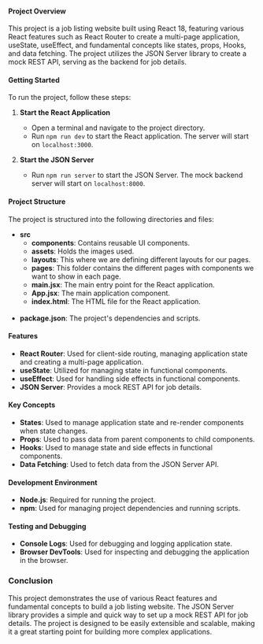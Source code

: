 #### Project Overview
This project is a job listing website built using React 18, featuring various React features such as React Router to create a multi-page application, useState, useEffect, and fundamental concepts like states, props, Hooks, and data fetching. The project utilizes the JSON Server library to create a mock REST API, serving as the backend for job details.

#### Getting Started
To run the project, follow these steps:

1. **Start the React Application**
   - Open a terminal and navigate to the project directory.
   - Run `npm run dev` to start the React application. The server will start on `localhost:3000`.

2. **Start the JSON Server**
   - Run `npm run server` to start the JSON Server. The mock backend server will start on `localhost:8000`.

#### Project Structure
The project is structured into the following directories and files:

- **src**
  - **components**: Contains reusable UI components.
  - **assets**: Holds the images used.
  - **layouts**: This where we are defining different layouts for our pages.
  - **pages**: This folder contains the different pages with components we want to show in each page.
  - **main.jsx**: The main entry point for the React application.
  - **App.jsx**: The main application component.
  - **index.html**: The HTML file for the React application. <br><br>
- **package.json**: The project's dependencies and scripts.

#### Features
- **React Router**: Used for client-side routing, managing application state and creating a multi-page application.
- **useState**: Utilized for managing state in functional components.
- **useEffect**: Used for handling side effects in functional components.
- **JSON Server**: Provides a mock REST API for job details.

#### Key Concepts
- **States**: Used to manage application state and re-render components when state changes.
- **Props**: Used to pass data from parent components to child components.
- **Hooks**: Used to manage state and side effects in functional components.
- **Data Fetching**: Used to fetch data from the JSON Server API.

#### Development Environment
- **Node.js**: Required for running the project.
- **npm**: Used for managing project dependencies and running scripts.

#### Testing and Debugging
- **Console Logs**: Used for debugging and logging application state.
- **Browser DevTools**: Used for inspecting and debugging the application in the browser.

### Conclusion
This project demonstrates the use of various React features and fundamental concepts to build a job listing website. The JSON Server library provides a simple and quick way to set up a mock REST API for job details. The project is designed to be easily extensible and scalable, making it a great starting point for building more complex applications.